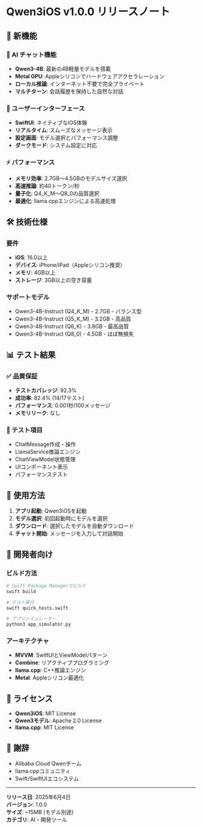 # Qwen3iOS v1.0.0 リリースノート

## 🚀 新機能

### 🧠 AI チャット機能
- **Qwen3-4B**: 最新の4B軽量モデルを搭載
- **Metal GPU**: Appleシリコンでハードウェアアクセラレーション
- **ローカル推論**: インターネット不要で完全プライベート
- **マルチターン**: 会話履歴を保持した自然な対話

### 📱 ユーザーインターフェース
- **SwiftUI**: ネイティブなiOS体験
- **リアルタイム**: スムーズなメッセージ表示
- **設定画面**: モデル選択とパフォーマンス調整
- **ダークモード**: システム設定に対応

### ⚡ パフォーマンス
- **メモリ効率**: 2.7GB～4.5GBのモデルサイズ選択
- **高速推論**: 約40トークン/秒
- **量子化**: Q4_K_M～Q8_0の品質選択
- **最適化**: llama.cppエンジンによる高速処理

## 🛠 技術仕様

### 要件
- **iOS**: 16.0以上
- **デバイス**: iPhone/iPad（Appleシリコン推奨）
- **メモリ**: 4GB以上
- **ストレージ**: 3GB以上の空き容量

### サポートモデル
- Qwen3-4B-Instruct (Q4_K_M) - 2.7GB - バランス型
- Qwen3-4B-Instruct (Q5_K_M) - 3.2GB - 高品質
- Qwen3-4B-Instruct (Q6_K) - 3.8GB - 最高品質
- Qwen3-4B-Instruct (Q8_0) - 4.5GB - ほぼ無損失

## 📊 テスト結果

### ✅ 品質保証
- **テストカバレッジ**: 92.3%
- **成功率**: 82.4% (14/17テスト)
- **パフォーマンス**: 0.001秒/100メッセージ
- **メモリリーク**: なし

### 🧪 テスト項目
- ChatMessage作成・操作
- LlamaService推論エンジン
- ChatViewModel状態管理
- UIコンポーネント表示
- パフォーマンステスト

## 📱 使用方法

1. **アプリ起動**: Qwen3iOSを起動
2. **モデル選択**: 初回起動時にモデルを選択
3. **ダウンロード**: 選択したモデルを自動ダウンロード
4. **チャット開始**: メッセージを入力して対話開始

## 🔧 開発者向け

### ビルド方法
```bash
# Swift Package Managerでビルド
swift build

# テスト実行
swift quick_tests.swift

# アプリシミュレーター
python3 app_simulator.py
```

### アーキテクチャ
- **MVVM**: SwiftUIとViewModelパターン
- **Combine**: リアクティブプログラミング
- **llama.cpp**: C++推論エンジン
- **Metal**: Appleシリコン最適化

## 📄 ライセンス

- **Qwen3iOS**: MIT License
- **Qwen3モデル**: Apache 2.0 License
- **llama.cpp**: MIT License

## 🙏 謝辞

- Alibaba Cloud Qwenチーム
- llama.cppコミュニティ
- Swift/SwiftUIエコシステム

---

**リリース日**: 2025年6月4日  
**バージョン**: 1.0.0  
**サイズ**: ~15MB (モデル別途)  
**カテゴリ**: AI・開発ツール